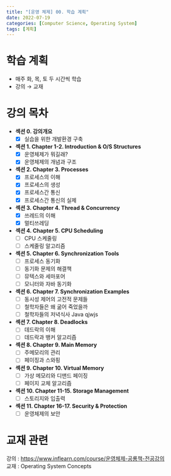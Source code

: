 ```yaml
---
title: "[운영 체제] 00. 학습 계획"
date: 2022-07-19
categories: [Computer Science, Operating System]
tags: [계획]
---
```


# 학습 계획
- 매주 화, 목, 토 두 시간씩 학습
- 강의 → 교재

# 강의 목차

- **섹션 0. 강의개요**
    - [x]  실습을 위한 개발환경 구축
- **섹션 1. Chapter 1-2. Introduction & O/S Structures**
    - [x]  운영체제가 뭐길래?
    - [x]  운영체제의 개념과 구조
- **섹션 2. Chapter 3. Processes**
    - [x]  프로세스의 이해
    - [x]  프로세스의 생성
    - [x]  프로세스간 통신
    - [x]  프로세스간 통신의 실제
- **섹션 3. Chapter 4. Thread & Concurrency**
    - [x]  쓰레드의 이해
    - [x]  멀티쓰레딩
- **섹션 4. Chapter 5. CPU Scheduling**
    - [ ]  CPU 스케줄링
    - [ ]  스케줄링 알고리즘
- **섹션 5. Chapter 6. Synchronization Tools**
    - [ ]  프로세스 동기화
    - [ ]  동기화 문제의 해결책
    - [ ]  뮤텍스와 세마포어
    - [ ]  모니터와 자바 동기화
- **섹션 6. Chapter 7. Synchronization Examples**
    - [ ]  동시성 제어의 고전적 문제들
    - [ ]  철학자들은 왜 굶어 죽었을까
    - [ ]  철학자들의 저녁식사 Java qjwjs
- **섹션 7. Chapter 8. Deadlocks**
    - [ ]  데드락의 이해
    - [ ]  데드락과 뱅커 알고리즘
- **섹션 8. Chapter 9. Main Memory**
    - [ ]  주메모리의 관리
    - [ ]  페이징과 스와핑
- **섹션 9. Chapter 10. Virtual Memory**
    - [ ]  가상 메모리와 디맨드 페이징
    - [ ]  페이지 교체 알고리즘
- **섹션 10. Chapter 11-15. Storage Management**
    - [ ]  스토리지와 입출력
- **섹션 11. Chapter 16-17. Security & Protection**
    - [ ]  운영체제의 보안

# 교재 관련

강의 : <https://www.inflearn.com/course/운영체제-공룡책-전공강의>  
교재 : Operating System Concepts